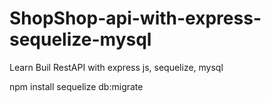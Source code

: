 # ShopShop-api-with-express-sequelize-mysql
Learn Buil RestAPI with express js, sequelize, mysql

npm install
sequelize db:migrate